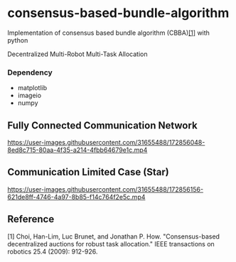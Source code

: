 # consensus-based-bundle-algorithm
Implementation of consensus based bundle algorithm (CBBA)[[1]](#1) with python

Decentralized Multi-Robot Multi-Task Allocation

### Dependency
- matplotlib
- imageio
- numpy

## Fully Connected Communication Network
https://user-images.githubusercontent.com/31655488/172856048-8ed8c715-80aa-4f35-a214-4fbb64679e1c.mp4

## Communication Limited Case (Star)
https://user-images.githubusercontent.com/31655488/172856156-621de8ff-4746-4a97-8b85-f14c764f2e5c.mp4

## Reference
<a id="1">[1]</a> 
Choi, Han-Lim, Luc Brunet, and Jonathan P. How. "Consensus-based decentralized auctions for robust task allocation." IEEE transactions on robotics 25.4 (2009): 912-926.
